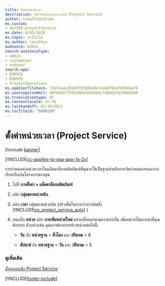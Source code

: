 ```yaml
---
title: ตั้งค่าหน่วยเวลา
description: วิธีการตั้งค่าหน่วยเวลาใน Project Service
author: revathimuthiah
ms.custom:
- dyn365-projectservice
ms.date: 8/03/2018
ms.topic: article
ms.author: revathim
audience: Admin
search.audienceType:
- admin
- customizer
- enduser
search.app:
- D365CE
- D365PS
- ProjectOperations
ms.openlocfilehash: 7167eaee2842df5358b4de7ea40f65ef0364baf8
ms.sourcegitcommit: 40f68387f594180af64a5e5c748b6efa188bd300
ms.translationtype: HT
ms.contentlocale: th-TH
ms.lasthandoff: 05/10/2021
ms.locfileid: "6008199"
---
```

# <a name="set-up-time-units-project-service"></a>ตั้งค่าหน่วยเวลา (Project Service)

[!include [banner](../includes/psa-now-project-operations.md)]

[!INCLUDE[cc-applies-to-psa-app-1x-2x](../includes/cc-applies-to-psa-app-1x-2x.md)]

การกำหนดค่าหน่วยเวลาในแค็ตตาล็อกผลิตภัณฑ์ที่คุณจะใช้เป็นฐานสำหรับการจัดกำหนดการและการเรียกเก็บเงินโครงการของคุณ  
  
1. ไปที่ **การตั้งค่า > แค็ตตาล็อกผลิตภัณฑ์**  
  
2. คลิก **กลุ่มของหน่วยนับ**.  
  
3. คลิก **เวลา** กลุ่มของหน่วยนับ (สร้างขึ้นในระหว่างการติดตั้ง [!INCLUDE[pn_project_service_auto](../includes/pn-project-service-auto.md)] )  
  
4. บนแท็บ **หน่วย** คลิก **การเพิ่มหน่วยใหม่** แล้วเปลี่ยนค่าตามความจำเป็น เพิ่มหน่วยได้มากเท่าที่คุณต้องการ ตัวอย่างเช่น คุณอาจต้องการสร้างหน่วยต่อไปนี้:  
  
   - **วัน** กับ **หน่วยฐาน** = **ชั่วโมง** และ **ปริมาณ** = 8  
  
   - **สัปดาห์** กับ **หน่วยฐาน** = **วัน** และ **ปริมาณ** = 5  
  
### <a name="see-also"></a>ดูเพิ่มเติม  
 [ตั้งค่าคอนฟิก Project Service](../psa/configure.md)


[!INCLUDE[footer-include](../includes/footer-banner.md)]